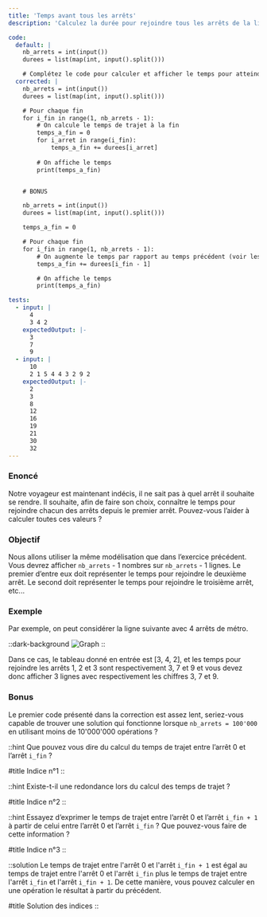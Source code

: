 ```yaml
---
title: 'Temps avant tous les arrêts'
description: 'Calculez la durée pour rejoindre tous les arrêts de la ligne de métro'

code:
  default: |
    nb_arrets = int(input())
    durees = list(map(int, input().split()))

    # Complétez le code pour calculer et afficher le temps pour atteindre tous les arrêts
  corrected: |
    nb_arrets = int(input())
    durees = list(map(int, input().split()))

    # Pour chaque fin
    for i_fin in range(1, nb_arrets - 1):
        # On calcule le temps de trajet à la fin
        temps_a_fin = 0
        for i_arret in range(i_fin): 
            temps_a_fin += durees[i_arret]
        
        # On affiche le temps
        print(temps_a_fin)


    # BONUS

    nb_arrets = int(input())
    durees = list(map(int, input().split()))

    temps_a_fin = 0

    # Pour chaque fin
    for i_fin in range(1, nb_arrets - 1):
        # On augmente le temps par rapport au temps précédent (voir les indices)
        temps_a_fin += durees[i_fin - 1]

        # On affiche le temps
        print(temps_a_fin)

tests:
  - input: |
      4
      3 4 2
    expectedOutput: |-
      3
      7
      9
  - input: |
      10
      2 1 5 4 4 3 2 9 2
    expectedOutput: |-
      2
      3
      8
      12
      16
      19
      21
      30
      32
---
```


### Enoncé

Notre voyageur est maintenant indécis, il ne sait pas à quel arrêt il souhaite se rendre. Il souhaite, afin de faire son choix, connaître le temps pour rejoindre chacun des arrêts depuis le premier arrêt. Pouvez-vous l’aider à calculer toutes ces valeurs ?

### Objectif

Nous allons utiliser la même modélisation que dans l’exercice précédent. Vous devrez afficher `nb_arrets` - 1 nombres sur `nb_arrets` - 1 lignes. Le premier d’entre eux doit représenter le temps pour rejoindre le deuxième arrêt. Le second doit représenter le temps pour rejoindre le troisième arrêt, etc...

### Exemple

Par exemple, on peut considérer la ligne suivante avec 4 arrêts de métro.

::dark-background
![Graph](/polympiads/graph-metro-polympiads.png)
::

Dans ce cas, le tableau donné en entrée est [3, 4, 2], et les temps pour rejoindre les arrêts 1, 2 et 3 sont respectivement 3, 7 et 9 et vous devez donc afficher 3 lignes avec respectivement les chiffres 3, 7 et 9.

### Bonus

Le premier code présenté dans la correction est assez lent, seriez-vous capable de trouver une solution qui fonctionne lorsque `nb_arrets = 100'000` en utilisant moins de 10'000'000 opérations ?

::hint
Que pouvez vous dire du calcul du temps de trajet entre l’arrêt 0 et l’arrêt `i_fin` ?

#title
Indice n°1
::

::hint
Existe-t-il une redondance lors du calcul des temps de trajet ?

#title
Indice n°2
::

::hint
Essayez d’exprimer le temps de trajet entre l’arrêt 0 et l’arrêt `i_fin + 1` à partir de celui entre l’arrêt 0 et l’arrêt `i_fin` ? Que pouvez-vous faire de cette information ?

#title
Indice n°3
::

::solution
Le temps de trajet entre l'arrêt 0 et l'arrêt `i_fin + 1` est égal au temps de trajet entre l'arrêt 0 et l'arrêt `i_fin` plus le temps de trajet entre l'arrêt `i_fin` et l'arrêt `i_fin + 1`. De cette manière, vous pouvez calculer en une opération le résultat à partir du précédent.

#title
Solution des indices
::
